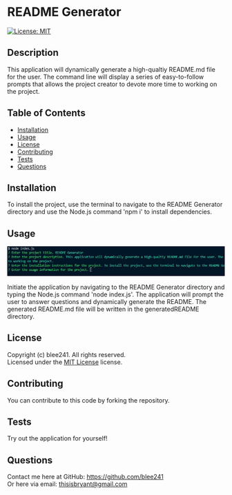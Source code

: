 # README Generator
  [![License: MIT](https://img.shields.io/badge/License-MIT-yellow.svg)](https://opensource.org/licenses/MIT)

  ## Description

  This application will dynamically generate a high-qualtiy README.md file for the user. The command line will display a series of easy-to-follow prompts that allows the project creator to devote more time to working on the project.

  ## Table of Contents

  - [Installation](#installation)
  - [Usage](#usage)
  - [License](#license)
  - [Contributing](#contributing)
  - [Tests](#tests)
  - [Questions](#questions)

  ## Installation

  To install the project, use the terminal to navigate to the README Generator directory and use the Node.js command 'npm i' to install dependencies.

  ## Usage

  ![Terminal example](./images/screenshot1.jpg)
  
  Initiate the application by navigating to the README Generator directory and typing the Node.js command 'node index.js'. The application will prompt the user to answer questions and dynamically generate the README. The generated README.md file will be written in the generatedREADME directory.

  ## License

  Copyright (c) blee241. All rights reserved. <br>
  Licensed under the [MIT License](LICENSE.txt) license.

  ## Contributing

  You can contribute to this code by forking the repository.

  ## Tests

  Try out the application for yourself!

  ## Questions
  
  Contact me here at GitHub: https://github.com/blee241 <br>
  Or here via email: thisisbryant@gmail.com